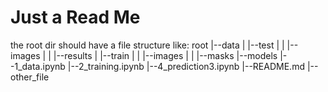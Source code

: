 # Just a Read Me
the root dir should have a file structure like:
root
|--data
|   |--test
|   |   |--images
|   |   |--results
|   |--train
|   |   |--images
|   |   |--masks
|--models
|--1_data.ipynb
|--2_training.ipynb
|--4_prediction3.ipynb
|--README.md
|--other_file
